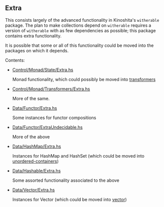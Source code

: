 ## Extra

This consists largely of the advanced functionality in Kinoshita's
`witherable` package. The plan to make collections depend on
`witherable` requires a version of `witherable` with as few
dependencies as possible; this package contains extra functionality.

It is possible that some or all of this functionality could be moved
into the packages on which it depends.

Contents:

* [Control/Monad/State/Extra.hs](src-extra/Control/Monad/State/Extra.hs)

    Monad functionality, which could possibly be moved into
      [transformers](https://hackage.haskell.org/package/transformers)

* [Control/Monad/Transformers/Extra.hs](src-extra/Control/Monad/Transformers/Extra.hs)

    More of the same.

* [Data/Functor/Extra.hs](src-extra/Data/Functor/Extra.hs)

    Some instances for functor compositions

* [Data/Functor/ExtraUndecidable.hs](src-extra/Data/Functor/ExtraUndecidable.hs)

    More of the above

* [Data/HashMap/Extra.hs](src-extra/Data/HashMap/Extra.hs)

    Instances for HashMap and HashSet (which could be moved into
      [unordered-containers](https://hackage.haskell.org/package/unordered-containers))

* [Data/Hashable/Extra.hs](src-extra/Data/Hashable/Extra.hs)

    Some assorted functionality associated to the above

* [Data/Vector/Extra.hs](src-extra/Data/Vector/Extra.hs)

    Instances for Vector (which could be moved into
      [vector](https://hackage.haskell.org/package/vector))
